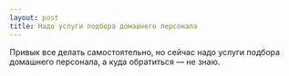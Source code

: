 ```yaml
---
layout: post 
title: Надо услуги подбора домашнего персонала 
--- 
```

Привык все делать самостоятельно, но сейчас надо услуги подбора домашнего персонала, а куда обратиться — не знаю.